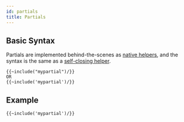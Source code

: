 ```yaml
---
id: partials
title: Partials
---
```


## Basic Syntax
Partials are implemented behind-the-scenes as [native helpers](../api/native-helper-api), and the syntax is the same as a [self-closing helper](helpers#self-closing-helpers).

```
{{~include("mypartial")/}}
OR
{{~include('mypartial')/}}
```

## Example

```
{{~include('mypartial')/}}
```